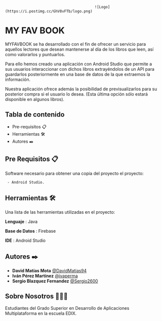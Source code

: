                                              ![Logo](https://i.postimg.cc/GhV8vFTb/logo.png)


# MY FAV BOOK 

MYFAVBOOK se ha desarrollado con el fin de ofrecer un servicio para aquellos lectores que desean mantenerse al día de los libros que leen, así como valorarlos y puntuarlos.

Para ello hemos creado una aplicación con Android Studio que permite a sus usuarios interaccionar con dichos libros extrayéndolos de un API para guardarlos posteriormente en una base de datos de la que extraemos la información.

Nuestra aplicación ofrece además la posibilidad de previsualizarlos para su posterior compra si el usuario lo desea. (Esta última opción sólo estará disponible en algunos libros).
## Tabla de contenido
- Pre-requisitos 📋
- Herramientas 🛠️
- Autores ✒️




## Pre Requisitos 📋

Software necesario para obtener una copia del proyecto el proyecto:

```bash
 - Android Studio.  

```
    
##  Herramientas  🛠
Una lista de las herramientas utilizadas en el proyecto:

**Lenguaje** : Java 

**Base de Datos** : Firebase

**IDE** :   Android Studio



## Autores ✒️

- **David Matías Mota** [@DavidMatias94](https://github.com/DavidMatias94)
- **Iván Pérez Martínez** [@ivaperma](https://github.com/ivaperma)
- **Sergio Blazquez Fernandez**  [@Sergio2600](https://github.com/Sergio2600)


##  Sobre Nosotros 👨🏽‍💻
Estudiantes del Grado Superior en Desarrollo de Aplicaciones Multiplataforma en la escuela EDIX.
